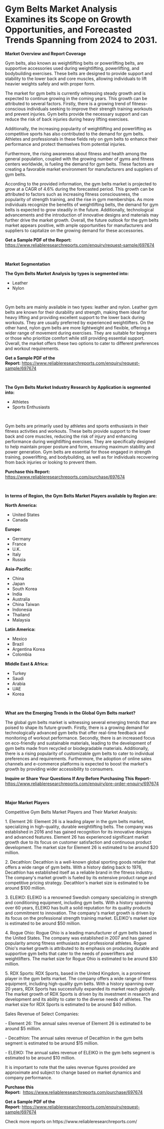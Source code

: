 <p><h1>Gym Belts Market Analysis Examines its Scope on Growth Opportunities, and Forecasted Trends Spanning from 2024 to 2031.</h1></p><p><strong>Market Overview and Report Coverage</strong></p>
<p><p>Gym belts, also known as weightlifting belts or powerlifting belts, are supportive accessories used during weightlifting, powerlifting, and bodybuilding exercises. These belts are designed to provide support and stability to the lower back and core muscles, allowing individuals to lift heavier weights safely and with proper form.</p><p>The market for gym belts is currently witnessing steady growth and is expected to continue growing in the coming years. This growth can be attributed to several factors. Firstly, there is a growing trend of fitness-conscious individuals seeking to improve their strength training workouts and prevent injuries. Gym belts provide the necessary support and can reduce the risk of back injuries during heavy lifting exercises.</p><p>Additionally, the increasing popularity of weightlifting and powerlifting as competitive sports has also contributed to the demand for gym belts. Athletes and professionals in these fields rely on gym belts to enhance their performance and protect themselves from potential injuries.</p><p>Furthermore, the rising awareness about fitness and health among the general population, coupled with the growing number of gyms and fitness centers worldwide, is fueling the demand for gym belts. These factors are creating a favorable market environment for manufacturers and suppliers of gym belts.</p><p>According to the provided information, the gym belts market is projected to grow at a CAGR of 4.6% during the forecasted period. This growth can be attributed to factors such as increasing fitness consciousness, the popularity of strength training, and the rise in gym memberships. As more individuals recognize the benefits of weightlifting belts, the demand for gym belts is expected to grow steadily in the future. Additionally, technological advancements and the introduction of innovative designs and materials may further drive the market growth. Overall, the future outlook for the gym belts market appears positive, with ample opportunities for manufacturers and suppliers to capitalize on the growing demand for these accessories.</p></p>
<p><strong>Get a Sample PDF of the Report:</strong> <a href="https://www.reliableresearchreports.com/enquiry/request-sample/697674">https://www.reliableresearchreports.com/enquiry/request-sample/697674</a></p>
<p>&nbsp;</p>
<p><strong>Market Segmentation</strong></p>
<p><strong>The Gym Belts Market Analysis by types is segmented into:</strong></p>
<p><ul><li>Leather</li><li>Nylon</li></ul></p>
<p>&nbsp;</p>
<p><p>Gym belts are mainly available in two types: leather and nylon. Leather gym belts are known for their durability and strength, making them ideal for heavy lifting and providing excellent support to the lower back during workouts. They are usually preferred by experienced weightlifters. On the other hand, nylon gym belts are more lightweight and flexible, offering a wider range of movement during exercises. They are suitable for beginners or those who prioritize comfort while still providing essential support. Overall, the market offers these two options to cater to different preferences and workout requirements.</p></p>
<p><strong>Get a Sample PDF of the Report:</strong>&nbsp;<a href="https://www.reliableresearchreports.com/enquiry/request-sample/697674">https://www.reliableresearchreports.com/enquiry/request-sample/697674</a></p>
<p>&nbsp;</p>
<p><strong>The Gym Belts Market Industry Research by Application is segmented into:</strong></p>
<p><ul><li>Athletes</li><li>Sports Enthusiasts</li></ul></p>
<p>&nbsp;</p>
<p><p>Gym belts are primarily used by athletes and sports enthusiasts in their fitness activities and workouts. These belts provide support to the lower back and core muscles, reducing the risk of injury and enhancing performance during weightlifting exercises. They are specifically designed to help maintain proper posture and form, ensuring maximum stability and power generation. Gym belts are essential for those engaged in strength training, powerlifting, and bodybuilding, as well as for individuals recovering from back injuries or looking to prevent them.</p></p>
<p><strong>Purchase this Report:</strong>&nbsp; <a href="https://www.reliableresearchreports.com/purchase/697674">https://www.reliableresearchreports.com/purchase/697674</a></p>
<p>&nbsp;</p>
<p><strong>In terms of Region, the Gym Belts Market Players available by Region are:</strong></p>
<p>
    <p> <strong> North America: </strong>
        <ul>
            <li>United States</li>
            <li>Canada</li>
        </ul>
        </p> 
    <p> <strong> Europe: </strong>
        <ul>
            <li>Germany</li>
            <li>France</li>
            <li>U.K.</li>
            <li>Italy</li>
            <li>Russia</li>
        </ul>
        </p> 
    <p> <strong> Asia-Pacific: </strong>
        <ul>
            <li>China</li>
            <li>Japan</li>
            <li>South Korea</li>
            <li>India</li>
            <li>Australia</li>
            <li>China Taiwan</li>
            <li>Indonesia</li>
            <li>Thailand</li>
            <li>Malaysia</li>
        </ul>
        </p> 
    <p> <strong> Latin America: </strong>
        <ul>
            <li>Mexico</li>
            <li>Brazil</li>
            <li>Argentina Korea</li>
            <li>Colombia</li>
        </ul>
        </p> 
    <p> <strong> Middle East & Africa: </strong>
        <ul>
            <li>Turkey</li>
            <li>Saudi</li>
            <li>Arabia</li>
            <li>UAE</li>
            <li>Korea</li>
        </ul>
    </p>
    </p>
<p>&nbsp;</p>
<p><strong>What are the Emerging Trends in the Global Gym Belts market?</strong></p>
<p><p>The global gym belts market is witnessing several emerging trends that are poised to shape its future growth. Firstly, there is a growing demand for technologically advanced gym belts that offer real-time feedback and monitoring of workout performance. Secondly, there is an increased focus on eco-friendly and sustainable materials, leading to the development of gym belts made from recycled or biodegradable materials. Additionally, there is a rising popularity of customizable gym belts to cater to individual preferences and requirements. Furthermore, the adoption of online sales channels and e-commerce platforms is expected to boost the market's growth by providing wider accessibility to consumers.</p></p>
<p><strong>Inquire or Share Your Questions If Any Before Purchasing This Report</strong>- <a href="https://www.reliableresearchreports.com/enquiry/pre-order-enquiry/697674">https://www.reliableresearchreports.com/enquiry/pre-order-enquiry/697674</a></p>
<p>&nbsp;</p>
<p><strong>Major Market Players</strong></p>
<p><p>Competitive Gym Belts Market Players and Their Market Analysis:</p><p>1. Element 26: Element 26 is a leading player in the gym belts market, specializing in high-quality, durable weightlifting belts. The company was established in 2016 and has gained recognition for its innovative designs and advanced features. Element 26 has experienced significant market growth due to its focus on customer satisfaction and continuous product development. The market size for Element 26 is estimated to be around $20 million.</p><p>2. Decathlon: Decathlon is a well-known global sporting goods retailer that offers a wide range of gym belts. With a history dating back to 1976, Decathlon has established itself as a reliable brand in the fitness industry. The company's market growth is fueled by its extensive product range and competitive pricing strategy. Decathlon's market size is estimated to be around $100 million.</p><p>3. ELEIKO: ELEIKO is a renowned Swedish company specializing in strength and conditioning equipment, including gym belts. With a history spanning over 60 years, ELEIKO has built a solid reputation for its quality products and commitment to innovation. The company's market growth is driven by its focus on the professional strength training market. ELEIKO's market size is estimated to be around $50 million.</p><p>4. Rogue Ohio: Rogue Ohio is a leading manufacturer of gym belts based in the United States. The company was established in 2007 and has gained popularity among fitness enthusiasts and professional athletes. Rogue Ohio's market growth is attributed to its emphasis on producing durable and supportive gym belts that cater to the needs of powerlifters and weightlifters. The market size for Rogue Ohio is estimated to be around $30 million.</p><p>5. RDX Sports: RDX Sports, based in the United Kingdom, is a prominent player in the gym belts market. The company offers a wide range of fitness equipment, including high-quality gym belts. With a history spanning over 20 years, RDX Sports has successfully expanded its market reach globally. The market growth of RDX Sports is driven by its investment in research and development and its ability to cater to the diverse needs of athletes. The market size for RDX Sports is estimated to be around $40 million.</p><p>Sales Revenue of Select Companies:</p><p>- Element 26: The annual sales revenue of Element 26 is estimated to be around $5 million.</p><p>- Decathlon: The annual sales revenue of Decathlon in the gym belts segment is estimated to be around $15 million.</p><p>- ELEIKO: The annual sales revenue of ELEIKO in the gym belts segment is estimated to be around $10 million.</p><p>It is important to note that the sales revenue figures provided are approximate and subject to change based on market dynamics and company performance.</p></p>
<p><strong>Purchase this Report:</strong>&nbsp;&nbsp;<a href="https://www.reliableresearchreports.com/purchase/697674">https://www.reliableresearchreports.com/purchase/697674</a></p>
<p></p>
<p><strong>Get a Sample PDF of the Report:</strong>&nbsp;<a href="https://www.reliableresearchreports.com/enquiry/request-sample/697674">https://www.reliableresearchreports.com/enquiry/request-sample/697674</a></p>
<p>Check more reports on https://www.reliableresearchreports.com/</p>